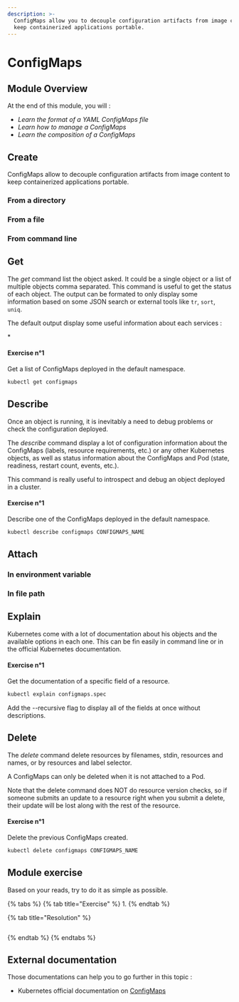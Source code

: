 ```yaml
---
description: >-
  ConfigMaps allow you to decouple configuration artifacts from image content to
  keep containerized applications portable.
---
```


# ConfigMaps

## Module Overview

At the end of this module, you will :

* _Learn the format of a YAML ConfigMaps file_
* _Learn how to manage a ConfigMaps_
* _Learn the composition of a ConfigMaps_

## Create

ConfigMaps allow to decouple configuration artifacts from image content to keep containerized applications portable.

### From a directory

### From a file

### From command line

## Get

The _get_ command list the object asked. It could be a single object or a list of multiple objects comma separated. This command is useful to get the status of each object. The output can be formated to only display some information based on some JSON search or external tools like `tr`, `sort`, `uniq`.

The default output display some useful information about each services :

\*

#### Exercise n°1

Get a list of ConfigMaps deployed in the default namespace.

```bash
kubectl get configmaps
```

## Describe

Once an object is running, it is inevitably a need to debug problems or check the configuration deployed.

The _describe_ command display a lot of configuration information about the ConfigMaps \(labels, resource requirements, etc.\) or any other Kubernetes objects, as well as status information about the ConfigMaps and Pod \(state, readiness, restart count, events, etc.\).

This command is really useful to introspect and debug an object deployed in a cluster.

#### Exercise n°1

Describe one of the ConfigMaps deployed in the default namespace.

```bash
kubectl describe configmaps CONFIGMAPS_NAME
```

## Attach

### In environment variable

### In file path

## Explain

Kubernetes come with a lot of documentation about his objects and the available options in each one. This can be fin easily in command line or in the official Kubernetes documentation.

#### Exercise n°1

Get the documentation of a specific field of a resource.

```bash
kubectl explain configmaps.spec
```

Add the --recursive flag to display all of the fields at once without descriptions.

## Delete

The _delete_ command delete resources by filenames, stdin, resources and names, or by resources and label selector.

A ConfigMaps can only be deleted when it is not attached to a Pod.

Note that the delete command does NOT do resource version checks, so if someone submits an update to a resource right when you submit a delete, their update will be lost along with the rest of the resource.

#### Exercise n°1

Delete the previous ConfigMaps created.

```bash
kubectl delete configmaps CONFIGMAPS_NAME
```

## Module exercise

Based on your reads, try to do it as simple as possible.

{% tabs %}
{% tab title="Exercise" %}
1.
{% endtab %}

{% tab title="Resolution" %}
```bash

```
{% endtab %}
{% endtabs %}

## External documentation

Those documentations can help you to go further in this topic :

* Kubernetes official documentation on [ConfigMaps](https://kubernetes.io/docs/tasks/configure-pod-container/configure-pod-configmap/)


